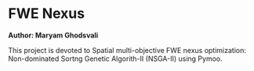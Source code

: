 # FWE Nexus

**Author: Maryam Ghodsvali**

This project is devoted to Spatial multi-objective FWE nexus optimization:
Non-dominated Sortng Genetic Algorith-II (NSGA-II) using Pymoo.
